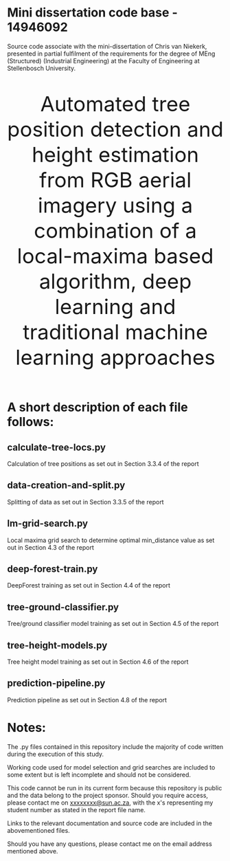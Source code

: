 # Mini dissertation code base - 14946092
Source code associate with the mini-dissertation of Chris van Niekerk, presented in partial fulfilment of the requirements for the degree of MEng (Structured) (Industrial Engineering) at the Faculty of Engineering at Stellenbosch University.

<br>

<p align="center"><font size="+4">Automated tree position detection and height estimation from RGB aerial imagery using a combination of a local-maxima based algorithm, deep learning and traditional machine learning approaches</font></p>

<br>

# A short description of each file follows:

## calculate-tree-locs.py
Calculation of tree positions as set out in Section 3.3.4 of the report

## data-creation-and-split.py
Splitting of data as set out in Section 3.3.5 of the report

## lm-grid-search.py
Local maxima grid search to determine optimal min_distance value as set out in Section 4.3 of the report

## deep-forest-train.py
DeepForest training as set out in Section 4.4 of the report

## tree-ground-classifier.py
Tree/ground classifier model training as set out in Section 4.5 of the report

## tree-height-models.py
Tree height model training as set out in Section 4.6 of the report

## prediction-pipeline.py
Prediction pipeline as set out in Section 4.8 of the report

# Notes:

The .py files contained in this repository include the majority of code written during the execution of this study. 

Working code used for model selection and grid searches are included to some extent but is left incomplete and should not be considered. 

This code cannot be run in its current form because this repository is public and the data belong to the project sponsor. Should you require access, please contact me on xxxxxxxx@sun.ac.za, with the x's representing my student number as stated in the report file name. 

Links to the relevant documentation and source code are included in the abovementioned files. 

Should you have any questions, please contact me on the email address mentioned above. 
